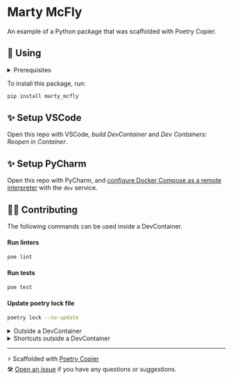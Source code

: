# Marty McFly

An example of a Python package that was scaffolded with Poetry Copier.

## 🚀 Using

<details>
<summary>Prerequisites</summary>

<details>
<summary>1. Install Docker</summary>

1. Go to [Docker](https://www.docker.com/get-started), download and install docker.
2. [Configure Docker to use the BuildKit build system](https://docs.docker.com/build/buildkit/#getting-started). On macOS and Windows, BuildKit is enabled by default in Docker Desktop.

</details>


</details>

To install this package, run:
```bash
pip install marty_mcfly
```


## ✨ Setup VSCode

Open this repo with VSCode, *build DevContainer* and *Dev Containers: Reopen in Container*.

## ✨ Setup PyCharm

Open this repo with PyCharm, and [configure Docker Compose as a remote interpreter](https://www.jetbrains.com/help/pycharm/using-docker-compose-as-a-remote-interpreter.html#docker-compose-remote) with the `dev` service.

## 🧑‍💻 Contributing

The following commands can be used inside a DevContainer.

#### Run linters
```bash
poe lint
```

#### Run tests
```bash
poe test
```

#### Update poetry lock file
```bash
poetry lock --no-update
```

<details>
<summary>Outside a DevContainer</summary>

1. Run linters
```bash
docker compose run devcontainer poe lint
```
2. Run tests
```bash
docker compose run devcontainer poe test
```
3. Update poetry lock file
```bash
docker compose run devcontainer poetry lock --no-update
# Update the docker image with the new lock file
docker compose build
```
4. Open a shell in docker
```bash
docker compose run devcontainer
```
</details>
<details>
<summary>Shortcuts outside a DevContainer</summary>

1. `make lint`
2. `make test`
3. `make lock`
4. `make shell`
</details>

---
️⚡️ Scaffolded with [Poetry Copier](https://github.com/lukin0110/poetry-copier/)\
🛠️ [Open an issue](https://github.com/lukin0110/poetry-copier/issues/new) if you have any questions or suggestions.
